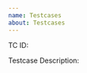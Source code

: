 ```yaml
---
name: Testcases
about: Testcases
---
```


<!--
Please put the Testcase ID
--> 
TC ID:

<!--
Provide a brief description
-->
Testcase Description:
